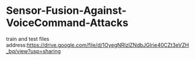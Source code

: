 # Sensor-Fusion-Against-VoiceCommand-Attacks
train and test files address:https://drive.google.com/file/d/1OyegNRlzlZNdbJGIrie40CZt3eVZH_bq/view?usp=sharing
